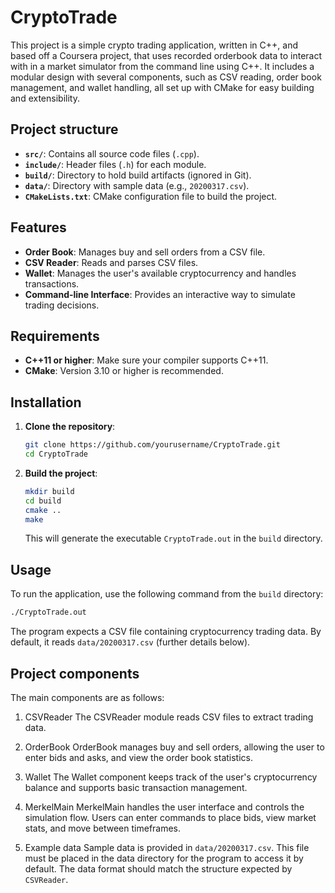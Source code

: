 # CryptoTrade

This project is a simple crypto trading application, written in C++, and based off a Coursera project, that uses recorded orderbook data to interact with in a market simulator from the command line using C++. It includes a modular design with several components, such as CSV reading, order book management, and wallet handling, all set up with CMake for easy building and extensibility.

## Project structure

- **`src/`**: Contains all source code files (`.cpp`).
- **`include/`**: Header files (`.h`) for each module.
- **`build/`**: Directory to hold build artifacts (ignored in Git).
- **`data/`**: Directory with sample data (e.g., `20200317.csv`).
- **`CMakeLists.txt`**: CMake configuration file to build the project.

## Features

- **Order Book**: Manages buy and sell orders from a CSV file.
- **CSV Reader**: Reads and parses CSV files.
- **Wallet**: Manages the user's available cryptocurrency and handles transactions.
- **Command-line Interface**: Provides an interactive way to simulate trading decisions.

## Requirements

- **C++11 or higher**: Make sure your compiler supports C++11.
- **CMake**: Version 3.10 or higher is recommended.

## Installation

1. **Clone the repository**:
    ```bash
    git clone https://github.com/yourusername/CryptoTrade.git
    cd CryptoTrade
    ```

2. **Build the project**:
    ```bash
    mkdir build
    cd build
    cmake ..
    make
    ```

   This will generate the executable `CryptoTrade.out` in the `build` directory.

## Usage

To run the application, use the following command from the `build` directory:

```bash
./CryptoTrade.out
```
The program expects a CSV file containing cryptocurrency trading data. By default, it reads `data/20200317.csv` (further details below).

## Project components

The main components are as follows:

1. CSVReader
The CSVReader module reads CSV files to extract trading data.

2. OrderBook
OrderBook manages buy and sell orders, allowing the user to enter bids and asks, and view the order book statistics.

3. Wallet
The Wallet component keeps track of the user's cryptocurrency balance and supports basic transaction management.

4. MerkelMain
MerkelMain handles the user interface and controls the simulation flow. Users can enter commands to place bids, view market stats, and move between timeframes.

5. Example data
Sample data is provided in `data/20200317.csv`. This file must be placed in the data directory for the program to access it by default. The data format should match the structure expected by `CSVReader`.
